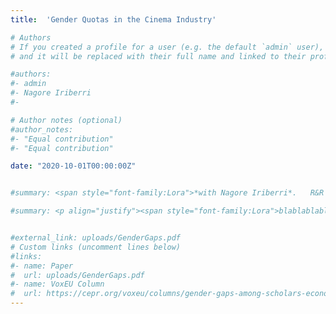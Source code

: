 ```yaml
---
title:  'Gender Quotas in the Cinema Industry'

# Authors
# If you created a profile for a user (e.g. the default `admin` user), write the username (folder name) here
# and it will be replaced with their full name and linked to their profile.

#authors:
#- admin 
#- Nagore Iriberri
#- 

# Author notes (optional)
#author_notes:
#- "Equal contribution"
#- "Equal contribution"

date: "2020-10-01T00:00:00Z"


#summary: <span style="font-family:Lora">*with Nagore Iriberri*.   R&R at the International Economic Review</span></br><p align="justify"><span style="font-family:Lora">We study the evolution of gender gaps, both in terms of representation and research output, among cohorts of scholars in economics over the past 9 decades (1933-2019) using a sample of economists who have published at least once in any of the 36 high impact journals (Card et al., 2022). With respect to representation, there has been a clear increase of the female share among scholars, but we find evidence of both vertical segregation based on prominence and horizontal segregation based on research fields. With respect to gender gaps in output, women publish fewer articles than men, and more concerningly, the negative gender gap showed no sign of convergence since the 1940s, although there is substantial heterogeneity in the type of publication. The negative gender gap in publications is mostly explained by women having shorter active academic careers. </span>

#summary: <p align="justify"><span style="font-family:Lora">blablablabla </br></br><ins>Presented at</ins>&colon; </span>


#external_link: uploads/GenderGaps.pdf
# Custom links (uncomment lines below)
#links:
#- name: Paper
#  url: uploads/GenderGaps.pdf
#- name: VoxEU Column
#  url: https://cepr.org/voxeu/columns/gender-gaps-among-scholars-economics-analysis-across-cohorts
---
```


